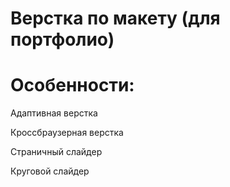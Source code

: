 ﻿# Верстка по макету (для портфолио)

# Особенности:

Адаптивная верстка

Кроссбраузерная верстка

Страничный слайдер

Круговой слайдер
